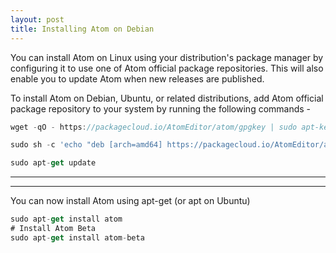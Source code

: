 ```yaml
---
layout: post
title: Installing Atom on Debian
---
```

You can install Atom on Linux using your distribution's package manager by configuring it to use one of Atom
official package repositories. This will also enable you to update Atom when new releases are published.

To install Atom on Debian, Ubuntu, or related distributions, add Atom official package repository to your system by running the following commands -

```javascript
wget -qO - https://packagecloud.io/AtomEditor/atom/gpgkey | sudo apt-key add -

sudo sh -c 'echo "deb [arch=amd64] https://packagecloud.io/AtomEditor/atom/any/ any main" > /etc/apt/sources.list.d/atom.list'

sudo apt-get update
```
----
****


You can now install Atom using apt-get (or apt on Ubuntu)

```javascript
sudo apt-get install atom
# Install Atom Beta
sudo apt-get install atom-beta
```
